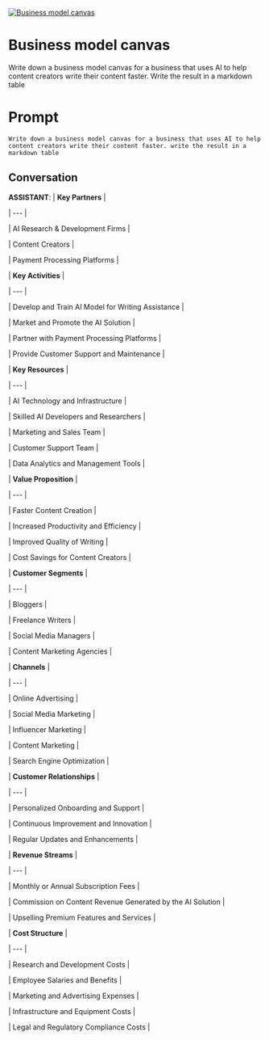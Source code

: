 
[![Business model canvas](https://flow-prompt-covers.s3.us-west-1.amazonaws.com/icon/minimalist/mini_7.png)]()
# Business model canvas 
Write down a business model canvas for a business that uses AI to help content creators write their content faster. Write the result in a markdown table

# Prompt

```
Write down a business model canvas for a business that uses AI to help content creators write their content faster. write the result in a markdown table
```

## Conversation

**ASSISTANT**: | **Key Partners** | 

| --- | 

| AI Research & Development Firms |

| Content Creators |

| Payment Processing Platforms |



| **Key Activities** | 

| --- | 

| Develop and Train AI Model for Writing Assistance |

| Market and Promote the AI Solution |

| Partner with Payment Processing Platforms |

| Provide Customer Support and Maintenance |



| **Key Resources** |

| --- |

| AI Technology and Infrastructure |

| Skilled AI Developers and Researchers |

| Marketing and Sales Team |

| Customer Support Team |

| Data Analytics and Management Tools |



| **Value Proposition** | 

| --- | 

| Faster Content Creation |

| Increased Productivity and Efficiency |

| Improved Quality of Writing |

| Cost Savings for Content Creators |



| **Customer Segments** | 

| --- | 

| Bloggers |

| Freelance Writers |

| Social Media Managers |

| Content Marketing Agencies |



| **Channels** | 

| --- | 

| Online Advertising |

| Social Media Marketing |

| Influencer Marketing |

| Content Marketing |

| Search Engine Optimization |



| **Customer Relationships** | 

| --- | 

| Personalized Onboarding and Support |

| Continuous Improvement and Innovation |

| Regular Updates and Enhancements |



| **Revenue Streams** | 

| --- | 

| Monthly or Annual Subscription Fees |

| Commission on Content Revenue Generated by the AI Solution |

| Upselling Premium Features and Services |



| **Cost Structure** | 

| --- | 

| Research and Development Costs |

| Employee Salaries and Benefits |

| Marketing and Advertising Expenses |

| Infrastructure and Equipment Costs |

| Legal and Regulatory Compliance Costs |


